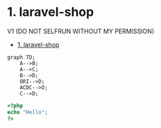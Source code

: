 # 1. laravel-shop
 V1 (DO NOT SELFRUN WITHOUT MY PERMISSION)

- [1. laravel-shop](#1-laravel-shop)

```mermaid
graph TD;
    A-->B;
    A-->C;
    B-->D;
    ORI-->D;
    ACDC-->D;
    C-->D;
```

```php
<?php
echo "Hello";
?>
```